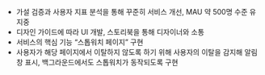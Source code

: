- 가설 검증과 사용자 지표 분석을 통해 꾸준히 서비스 개선, MAU 약 500명 수준 유지중 
- 디자인 가이드에 따라 UI 개발, 스토리북을 통해 디자이너와 소통
- 서비스의 핵심 기능 “스톱워치 페이지” 구현
- 사용자가 해당 페이지에서 이탈하지 않도록 하기 위해 사용자의 이탈을 감지해 알림창 표시, 백그라운드에서도 스톱워치가 동작되도록 구현 
